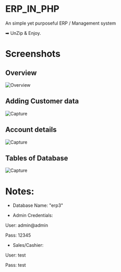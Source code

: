 # ERP_IN_PHP
An simple yet purposeful ERP / Management system

➡ UnZip & Enjoy.

# Screenshots

## Overview
![Overview](https://user-images.githubusercontent.com/48137657/156916035-40f4a79f-6e6d-4509-ad7a-ccc348714dcc.PNG)

## Adding Customer data
![Capture](https://user-images.githubusercontent.com/48137657/156916091-ad5ef9a3-d167-4c7f-b33a-342546a50366.PNG)

## Account details
![Capture](https://user-images.githubusercontent.com/48137657/156916140-9f5872a6-8392-4c0d-aa50-3c9cdef96054.PNG)

## Tables of Database
![Capture](https://user-images.githubusercontent.com/48137657/156916254-c7cb1491-bc4a-4aea-8250-2cea9cea0562.PNG)

# Notes:
- Database Name: "erp3"

- Admin Credentials: 

User: admin@admin 

Pass: 12345

- Sales/Cashier:

User: test

Pass: test

